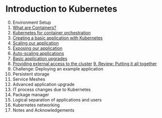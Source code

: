 # Introduction to Kubernetes

0. Environment Setup
1. [What are Containers?](/1_Intro_to_Containers)
2. [Kubernetes for container orchestration](2_Kubernetes_for_Containers)
3. [Creating a basic application with Kubernetes](3_Basic_K8S_App)
4. [Scaling our application](/4_Scaling_our_App)
5. [Exposing our application](/5_Exposing_our_App)
6. [Auto-scaling applications](/6_Auto_Scaling)
7. [Basic application upgrades](/7_Basic_App_Upgrades)
8. [Providing external access to the cluster](/8_External_Access)
[9. Review: Putting it all together](9_Review)
10. Challenge: Deploying an example application
11. Persistent storage
12. Service Meshes
13. Advanced application upgrade
14. IT process changes due to Kubernetes
15. Package manager
16. Logical separation of applications and users
17. Kubernetes networking
99. Notes and Acknowledgements




